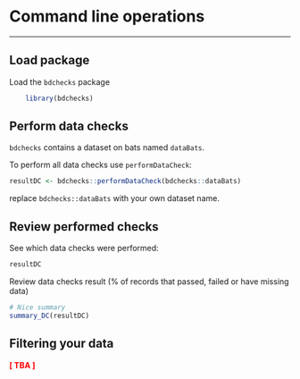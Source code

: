 # Command line operations

***

## Load package
Load the `bdchecks` package
```r
    library(bdchecks)
```

## Perform data checks

`bdchecks` contains a dataset on bats named `dataBats`.

To perform all data checks use `performDataCheck`:
```r
resultDC <- bdchecks::performDataCheck(bdchecks::dataBats)
```
replace `bdchecks::dataBats` with your own dataset name.


## Review performed checks

See which data checks were performed:
```r
resultDC
```

Review data checks result (% of records that passed, failed or have missing data)
```r
# Nice summary
summary_DC(resultDC)
```
## Filtering your data 
**<span style="color:red">[ TBA ]</span>**


